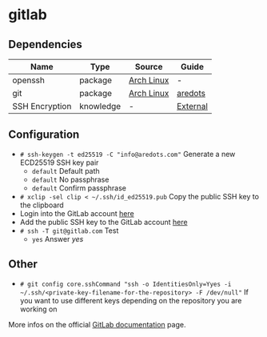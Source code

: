 # gitlab

## Dependencies

| Name    | Type    | Source | Guide |
| ------- | ------- | ------ | ----- |
| openssh | package | [Arch Linux](https://security.archlinux.org/package/openssh)| - |
| git     | package | [Arch Linux](https://security.archlinux.org/package/git)| [aredots](https://gitlab.com/aredots/guides/blob/master/doc/en/application/git.md) |
| SSH Encryption| knowledge | - | [External](https://www.digitalocean.com/community/tutorials/understanding-the-ssh-encryption-and-connection-process)

## Configuration
* `# ssh-keygen -t ed25519 -C "info@aredots.com"` Generate a new ECD25519 SSH key pair
    + `default` Default path
    + `default` No passphrase
    + `default` Confirm passphrase
* `# xclip -sel clip < ~/.ssh/id_ed25519.pub` Copy the public SSH key to the clipboard
* Login into the GitLab account [here](https://gitlab.com/users/sign_in)
* Add the public SSH key to the GitLab account [here](https://gitlab.com/profile/keys)
* `# ssh -T git@gitlab.com` Test
    + `yes` Answer *yes*

## Other
* `# git config core.sshCommand "ssh -o IdentitiesOnly=Yyes -i ~/.ssh/<private-key-filename-for-the-repository> -F /dev/null"` If you want to use different keys depending on the repository you are working on

More infos on the official [GitLab documentation](https://gitlab.com/help/ssh/README) page. 
